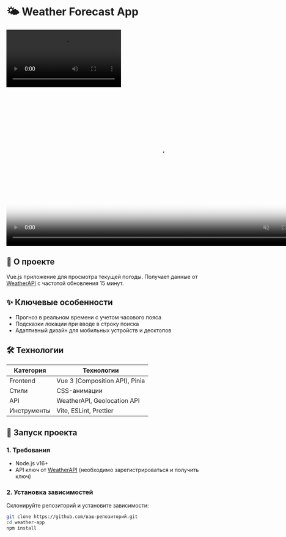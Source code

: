 # 🌤 Weather Forecast App
![Demo Preview](prevWeather.mp4)

<div align="center">
  <video controls width="800" autoplay muted loop poster="src/assets/preview/preview-poster.jpg">
    <source src="/preview/preview.mp4" type="video/mp4">
    Ваш браузер не поддерживает воспроизведение видео.
  </video>
</div>

## 📌 О проекте
Vue.js приложение для просмотра текущей погоды. Получает данные от [WeatherAPI](https://www.weatherapi.com/) с частотой обновления 15 минут.

## ✨ Ключевые особенности
- Прогноз в реальном времени с учетом часового пояса
- Подсказки локации при вводе в строку поиска
- Адаптивный дизайн для мобильных устройств и десктопов

## 🛠 Технологии
| Категория       | Технологии                          |
|-----------------|-------------------------------------|
| Frontend        | Vue 3 (Composition API), Pinia      |
| Стили           | CSS-анимации                        |
| API             | WeatherAPI, Geolocation API         |
| Инструменты     | Vite, ESLint, Prettier              |

## 🚀 Запуск проекта

### 1. Требования
- Node.js v16+
- API ключ от [WeatherAPI](https://www.weatherapi.com/) (необходимо зарегистрироваться и получить ключ)

### 2. Установка зависимостей
Склонируйте репозиторий и установите зависимости:
```bash
git clone https://github.com/ваш-репозиторий.git
cd weather-app
npm install
